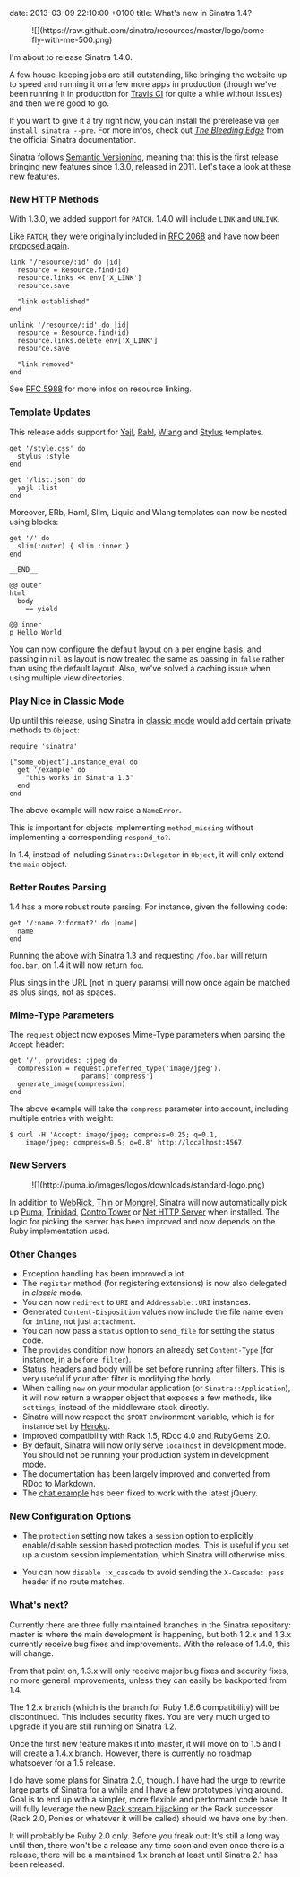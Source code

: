 date: 2013-03-09 22:10:00 +0100
title: What's new in Sinatra 1.4?

<figure class="small right first">
  ![](https://raw.github.com/sinatra/resources/master/logo/come-fly-with-me-500.png)
</figure>

I'm about to release Sinatra 1.4.0.

A few house-keeping jobs are still outstanding, like bringing the website up to speed and running it on a few more apps in production (though we've been running it in production for [Travis CI](https://travis-ci.org) for quite a while without issues) and then we're good to go.

If you want to give it a try right now, you can install the prerelease via `gem install sinatra --pre`. For more infos, check out [*The Bleeding Edge*](https://github.com/sinatra/sinatra#the-bleeding-edge) from the official Sinatra documentation.

Sinatra follows [Semantic Versioning](http://semver.org/), meaning that this is the first release bringing new features since 1.3.0, released in 2011. Let's take a look at these new features.

### New HTTP Methods

With 1.3.0, we added support for `PATCH`. 1.4.0 will include `LINK` and `UNLINK`.

Like `PATCH`, they were originally included in [RFC 2068](http://tools.ietf.org/html/rfc2068) and have now been [proposed again](http://tools.ietf.org/html/draft-snell-link-method-00).

    link '/resource/:id' do |id|
      resource = Resource.find(id)
      resource.links << env['X_LINK']
      resource.save

      "link established"
    end
    
    unlink '/resource/:id' do |id|
      resource = Resource.find(id)
      resource.links.delete env['X_LINK']
      resource.save

      "link removed"
    end

See [RFC 5988](http://tools.ietf.org/html/rfc5988) for more infos on resource linking.

### Template Updates

This release adds support for [Yajl](https://github.com/sinatra/sinatra#yajl-templates), [Rabl](https://github.com/nesquena/rabl#readme), [Wlang](http://blambeau.github.com/wlang/) and [Stylus](http://learnboost.github.com/stylus/) templates.

    get '/style.css' do
      stylus :style
    end

    get '/list.json' do
      yajl :list
    end

Moreover, ERb, Haml, Slim, Liquid and Wlang templates can now be nested using blocks:

    get '/' do
      slim(:outer) { slim :inner }
    end
    
    __END__
    
    @@ outer
    html
      body
        == yield
    
    @@ inner
    p Hello World

You can now configure the default layout on a per engine basis, and passing in `nil` as layout is now treated the same as passing in `false` rather than using the default layout. Also, we've solved a caching issue when using multiple view directories.

### Play Nice in Classic Mode

Up until this release, using Sinatra in [classic mode](https://github.com/sinatra/sinatra#modular-vs-classic-style) would add certain private methods to `Object`:

    require 'sinatra'

    ["some_object"].instance_eval do
      get '/example' do
        "this works in Sinatra 1.3"
      end
    end

The above example will now raise a `NameError`.

This is important for objects implementing `method_missing` without implementing a corresponding `respond_to?`.

In 1.4, instead of including `Sinatra::Delegator` in `Object`, it will only extend the `main` object.

### Better Routes Parsing

1.4 has a more robust route parsing. For instance, given the following code:

    get '/:name.?:format?' do |name|
      name
    end

Running the above with Sinatra 1.3 and requesting `/foo.bar` will return `foo.bar`, on 1.4 it will now return `foo`.

Plus sings in the URL (not in query params) will now once again be matched as plus sings, not as spaces.

### Mime-Type Parameters

The `request` object now exposes Mime-Type parameters when parsing the `Accept` header:

    get '/', provides: :jpeg do
      compression = request.preferred_type('image/jpeg').
                      params['compress']
      generate_image(compression)
    end

The above example will take the `compress` parameter into account, including multiple entries with weight:

    $ curl -H 'Accept: image/jpeg; compress=0.25; q=0.1,
        image/jpeg; compress=0.5; q=0.8' http://localhost:4567

### New Servers

<figure class="small right first">
  ![](http://puma.io/images/logos/downloads/standard-logo.png)
</figure>

In addition to [WebRick](http://www.ruby-doc.org/stdlib-2.0/libdoc/webrick/rdoc/WEBrick.html), [Thin](http://code.macournoyer.com/thin/) or [Mongrel](http://rubyforge.org/projects/mongrel/), Sinatra will now automatically pick up [Puma](http://puma.io/), [Trinidad](https://github.com/trinidad/trinidad#readme), [ControlTower](https://github.com/MacRuby/ControlTower#readme) or [Net HTTP Server](https://github.com/postmodern/net-http-server#readme) when installed. The logic for picking the server has been improved and now depends on the Ruby implementation used.

### Other Changes

* Exception handling has been improved a lot.
* The `register` method (for registering extensions) is now also delegated in *classic* mode.
* You can now `redirect` to `URI` and `Addressable::URI` instances.
* Generated `Content-Disposition` values now include the file name even for `inline`, not just `attachment`.
* You can now pass a `status` option to `send_file` for setting the status code.
* The `provides` condition now honors an already set `Content-Type` (for instance, in a `before filter`).
* Status, headers and body will be set before running after filters. This is very useful if your after filter is modifying the body.
* When calling `new` on your modular application (or `Sinatra::Application`), it will now return a wrapper object that exposes a few methods, like `settings`, instead of the middleware stack directly.
* Sinatra will now respect the `$PORT` environment variable, which is for instance set by [Heroku](http://www.heroku.com/).
* Improved compatibility with Rack 1.5, RDoc 4.0 and RubyGems 2.0.
* By default, Sinatra will now only serve `localhost` in development mode. You should not be running your production system in development mode.
* The documentation has been largely improved and converted from RDoc to Markdown.
* The [chat example](https://github.com/sinatra/sinatra/blob/master/examples/chat.rb) has been fixed to work with the latest jQuery.

### New Configuration Options

* The `protection` setting now takes a `session` option to explicitly enable/disable session based protection modes. This is useful if you set up a custom session implementation, which Sinatra will otherwise miss.

* You can now `disable :x_cascade` to avoid sending the `X-Cascade: pass` header if no route matches.

### What's next?

Currently there are three fully maintained branches in the Sinatra repository: master is where the main development is happening, but both 1.2.x and 1.3.x currently receive bug fixes and improvements. With the release of 1.4.0, this will change.

From that point on, 1.3.x will only receive major bug fixes and security fixes, no more general improvements, unless they can easily be backported from 1.4.

The 1.2.x branch (which is the branch for Ruby 1.8.6 compatibility) will be discontinued. This includes security fixes. You are very much urged to upgrade if you are still running on Sinatra 1.2.

Once the first new feature makes it into master, it will move on to 1.5 and I will create a 1.4.x branch. However, there is currently no roadmap whatsoever for a 1.5 release.

I do have some plans for Sinatra 2.0, though. I have had the urge to rewrite large parts of Sinatra for a while and I have a few prototypes lying around. Goal is to end up with a simpler, more flexible and performant code base. It will fully leverage the new [Rack stream hijacking](https://github.com/rack/rack/pull/481) or the Rack successor (Rack 2.0, Ponies or whatever it will be called) should we have one by then.

It will probably be Ruby 2.0 only. Before you freak out: It's still a long way until then, there won't be a release any time soon and even once there is a release, there will be a maintained 1.x branch at least until Sinatra 2.1 has been released.
